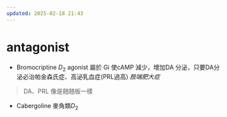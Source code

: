 ```yaml
---
updated: 2025-02-18 21:43
---
```

# antagonist
- Bromocriptine
$D_2$ agonist 屬於 Gi 使cAMP 減少，增加DA 分泌，只要DA分泌必治帕金森氏症、高泌乳血症(PRL過高)
*肢端肥大症*

> DA、PRL 像是翹翹板一樣

- Cabergoline
麥角類$D_2$ 